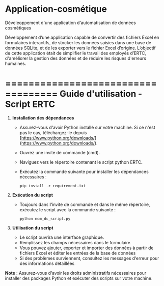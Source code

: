 # Application-cosmétique
Déveleoppement d'une application d'automatisation de données cosmétiques 

Développement d’une application capable de convertir des 
fichiers Excel en formulaires interactifs, de stocker les données saisies dans une base de 
données SQLite, et de les exporter vers le fichier Excel d’origine. L’objectif de cette 
application était de simplifier le travail des employés d’ERTC, d'améliorer la gestion des 
données et de réduire les risques d'erreurs humaines.

===================================
Guide d'utilisation - Script ERTC
===================================

1. **Installation des dépendances**

   - Assurez-vous d'avoir Python installé sur votre machine.
   Si ce n'est pas le cas,
   téléchargez-le depuis
   [https://www.python.org/downloads/]
   (https://www.python.org/downloads/).

   - Ouvrez une invite de commande (cmd).

   - Naviguez vers le répertoire contenant le script python ERTC.

   - Exécutez la commande suivante pour
   installer les dépendances nécessaires :
   
     ```
     pip install -r requirement.txt
     ```

2. **Exécution du script**
   - Toujours dans l'invite de commande
   et dans le même répertoire,
   exécutez le script avec la commande suivante :
     ```
     python nom_du_script.py
     ```

3. **Utilisation du script**
   - Le script ouvrira une interface graphique.
   - Remplissez les champs nécessaires dans le formulaire.
   - Vous pouvez ajouter, exporter
   et importer des données à partir de fichiers Excel
   et éditer les entrées de la base de données
   - Si des problèmes surviennent,
   consultez les messages d'erreur
   pour des informations détaillées.


**Note :** Assurez-vous d'avoir
les droits administratifs nécessaires
pour installer des packages Python et
exécuter des scripts sur votre machine.
